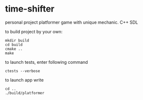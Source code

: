 # time-shifter
personal project platformer game with unique mechanic. C++ SDL

to build project by your own:
```
mkdir build
cd build
cmake ..
make
```

to launch tests, enter following command

```
ctests --verbose
```

to launch app write

```
cd ..
./build/platformer
```
